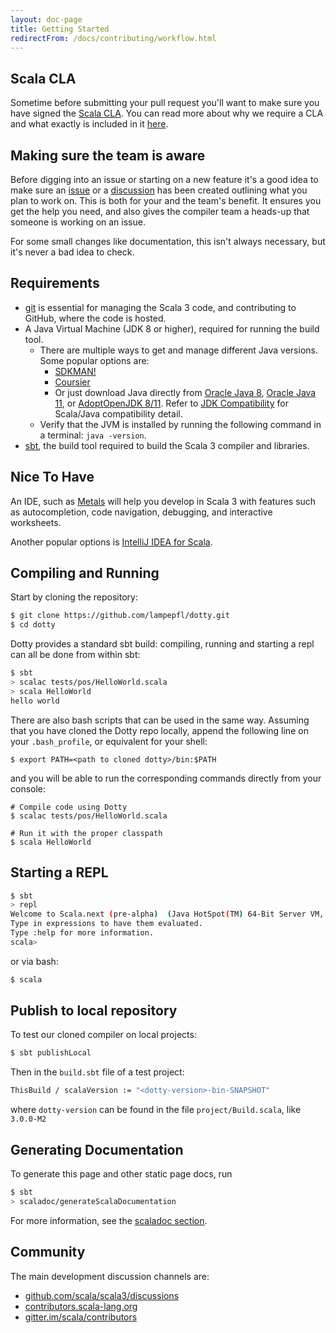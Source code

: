 ```yaml
---
layout: doc-page
title: Getting Started
redirectFrom: /docs/contributing/workflow.html
---
```


## Scala CLA

Sometime before submitting your pull request you'll want to make sure you have
signed the [Scala CLA][scala-cla]. You can read more about why we require a CLA
and what exactly is included in it [here][scala-cla].

## Making sure the team is aware

Before digging into an issue or starting on a new feature it's a good idea to
make sure an [issue][dotty-issue] or a [discussion][dotty-discussion] has been
created outlining what you plan to work on. This is both for your and the team's
benefit. It ensures you get the help you need, and also gives the compiler team
a heads-up that someone is working on an issue.

For some small changes like documentation, this isn't always necessary, but it's
never a bad idea to check.

## Requirements

- [git] is essential for managing the Scala 3 code, and contributing to GitHub,
  where the code is hosted.
- A Java Virtual Machine (JDK 8 or higher), required for running the build tool.
    - There are multiple ways to get and manage different Java versions. Some
      popular options are:
        - [SDKMAN!](https://sdkman.io/)
        - [Coursier](https://get-coursier.io/docs/cli-java)
        - Or just download Java directly from [Oracle Java 8][java8], [Oracle
          Java 11][java11], or [AdoptOpenJDK 8/11][adopt]. Refer to [JDK
          Compatibility][compat] for Scala/Java compatibility detail.
  - Verify that the JVM is installed by running the following command in a terminal: `java -version`.
- [sbt][sbt-download], the build tool required to build the Scala 3 compiler and libraries.

## Nice To Have

An IDE, such as [Metals] will help you develop in Scala 3 with features such as
autocompletion, code navigation, debugging, and interactive worksheets.

Another popular options is [IntelliJ IDEA for
Scala](https://www.jetbrains.com/help/idea/discover-intellij-idea-for-scala.html).

## Compiling and Running

Start by cloning the repository:

```bash
$ git clone https://github.com/lampepfl/dotty.git
$ cd dotty
```

Dotty provides a standard sbt build: compiling, running and starting a repl can
all be done from within sbt:

```bash
$ sbt
> scalac tests/pos/HelloWorld.scala
> scala HelloWorld
hello world
```

There are also bash scripts that can be used in the same way. Assuming that you
have cloned the Dotty repo locally, append the following line on your
`.bash_profile`, or equivalent for your shell:

```shell
$ export PATH=<path to cloned dotty>/bin:$PATH
```

and you will be able to run the corresponding commands directly from your console:

```shell
# Compile code using Dotty
$ scalac tests/pos/HelloWorld.scala

# Run it with the proper classpath
$ scala HelloWorld
```

## Starting a REPL

```bash
$ sbt
> repl
Welcome to Scala.next (pre-alpha)  (Java HotSpot(TM) 64-Bit Server VM, Java 1.8.0_101).
Type in expressions to have them evaluated.
Type :help for more information.
scala>
```

or via bash:

```bash
$ scala
```

## Publish to local repository

To test our cloned compiler on local projects:

```bash
$ sbt publishLocal
```
Then in the `build.sbt` file of a test project:

```bash
ThisBuild / scalaVersion := "<dotty-version>-bin-SNAPSHOT"
```
where `dotty-version` can be found in the file `project/Build.scala`, like `3.0.0-M2`


## Generating Documentation

To generate this page and other static page docs, run

```bash
$ sbt
> scaladoc/generateScalaDocumentation
```

For more information, see the [scaladoc section](./scaladoc.md).

## Community

The main development discussion channels are:
- [github.com/scala/scala3/discussions](https://github.com/scala/scala3/discussions)
- [contributors.scala-lang.org](https://contributors.scala-lang.org)
- [gitter.im/scala/contributors](https://gitter.im/scala/contributors)

[git]: https://git-scm.com
[Metals]: https://scalameta.org/metals/
[vs-code]: https://code.visualstudio.com
[lampepfl/dotty]: https://github.com/lampepfl/dotty
[sbt-download]: https://www.scala-sbt.org/download.html
[java8]: https://www.oracle.com/java/technologies/javase-jdk8-downloads.html
[java11]: https://www.oracle.com/java/technologies/javase-jdk11-downloads.html
[adopt]: https://adoptopenjdk.net/
[compat]: https://docs.scala-lang.org/overviews/jdk-compatibility/overview.html
[scala-cla]: https://www.lightbend.com/contribute/cla/scala
[dotty-issue]: https://github.com/scala/scala3/issues
[dotty-discussion]: https://github.com/scala/scala3/discussions
